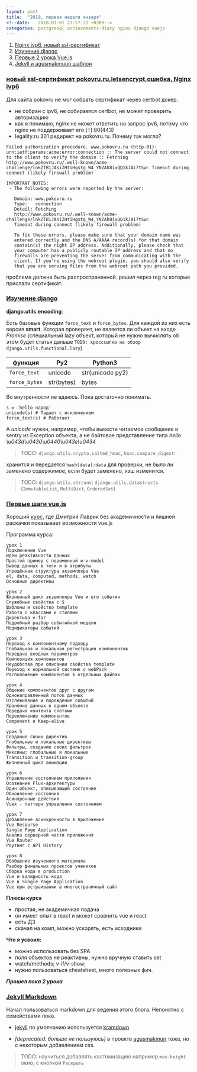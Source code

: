 ```yaml
---
layout: post
title:  "2019, первая неделя января"
<!--date:   2018-01-01 21:57:21 +0300-->
categories: postgresql achievements-diary nginx django vuejs
---
```

1. <a href='#nginx'>Nginx ivp6, новый ssl-сертификат</a>
1. <a href='#django-salted-hmac'>Изучение django</a>
1. <a href='#vue-js-first-steps'>Первые 2 урока Vue.js</a>
1. <a href='#jekyll-markdown'>Jekyll и agusmakmuun шаблон</a>

### <a href='#nginx'>новый ssl-сертификат pokovru.ru,letsencrypt,ошибка, Nginx ivp6</a>
Для сайта pokovru не мог собрать сертификат через certbot докер.
- не собран с ipv6, не собирается certbot, не может проверить авторизацию
- как я понимаю, nginx не может ответить на запрос ipv6, потому что nginx не поддерживает его [::]:80(443)
- legality.ru 301 редирект на pokovru.ru. Почему так могло?

```
Failed authorization procedure. www.pokovru.ru (http-01): urn:ietf:params:acme:error:connection :: The server could not connect to the client to verify the domain :: Fetching http://www.pokovru.ru/.well-known/acme-challenge/lnkZTB1JAsiZHtiHgstq_W4_YNZAh8ixQQ1kJAi7tSw: Timeout during connect (likely firewall problem)

IMPORTANT NOTES:
 - The following errors were reported by the server:

   Domain: www.pokovru.ru
   Type:   connection
   Detail: Fetching
   http://www.pokovru.ru/.well-known/acme-challenge/lnkZTB1JAsiZHtiHgstq_W4_YNZAh8ixQQ1kJAi7tSw:
   Timeout during connect (likely firewall problem)

   To fix these errors, please make sure that your domain name was
   entered correctly and the DNS A/AAAA record(s) for that domain
   contain(s) the right IP address. Additionally, please check that
   your computer has a publicly routable IP address and that no
   firewalls are preventing the server from communicating with the
   client. If you're using the webroot plugin, you should also verify
   that you are serving files from the webroot path you provided.
```
проблема должна быть распространенной. решил через reg ru которые прислали сертификат.

### <a href='#django-salted-hmac' name='django-salted-hmac'>Изучение django</a>

**django.utils.encoding**: 

Есть базовые функции `force_text` и `force_bytes`. Для каждой из них есть версия **smart**. Которая проверяет, не является ли объект на входе _Promise_ (специальный lazy объект, который не нужно вычислять об этом будет статья дальше `TODO: кросссылка на обзор django.utils.functional.lazy`)

| функция | Py2 | Python3 |
|-------|--------|---------|
| `force_text` | unicode | str(unicode py2) |
| `force_bytes` | str(bytes) | bytes |

Во внутренности не вдаюсь. Пока достаточно понимать.

```
s = 'hello народ'
unicode(s) # Падает с исключением 
force_text(s) # Работает
```

А _unicode_ нужен, например, чтобы вывести читаемое сообщение в sentry из Exception объекта, а не байтовое представление типа _hello \u043d\u0430\u0440\u043e\u0434_

> TODO: `django.utils.crypto.salted_hmac`, `hmac.compare_digest`: 
 
 хранится и передается `hash(data):data` для проверки, не было ли заменено содержимое, если будет заменено, хэш изменится.
 
> TODO: `django.utils.strconv`; `django.utils.datastructs` (`ImmutableList`, `MultiDict`, `OrderedSet`)

### <a href="#vue-js-first-steps" name='vue-js-first-steps'>Первые шаги vue.js</a>
Хороший [курс](http://js.dmitrylavrik.ru/vue/?utm=site-footer), где Дмитрий Лаврик без академичности и лишней раскачки показывает возможности vue.js

Программа курса:

```
урок 1
Подключение Vue
Идеи реактивности данных
Простой пример с переменной и v-model
Вывод данных в теги и в атрибуты
Упрощённая структура экземпляра Vue
el, data, computed, methods, watch
Основные директивы

урок 2
Жизненный цикл экземпляра Vue и его события
Служебные свойства с $
Шаблоны и свойство template
Работа с классами и стилями
Директива v-for
Подробный разбор событийной модели
Модификаторы событий

урок 3
Переход к компонентному подходу
Глобальная и локальная регистрация компонентов
Передача входных параметров
Композиция компонентов
Неудобства при описании свойства template
Переход к нормальной системе с webPack
Расположение компонентов в отдельных файлах

урок 4
Общение компонентов друг с другом
Однонаправленный поток данных
Отслеживание и порождение событий
Хранение данных в одном объекте
Передача контента слотами
Переключение компонентов
Component и Keep-alive

урок 5
Создание своих директив
Глобальные и локальные директивы
Фильтры, создание своих фильтров
Миксины: глобальные и локальные
Transition и transition-group
Жизненный цикл анимации

урок 6
Управление состоянием приложения
Осознание Flux-архитектуры
Один объект, описывающий состояние
Обновление состояния
Асинхронные действия
Vuex - паттерн управления состоянием

урок 7
Добавление асинхронности в приложение
Vue Resourse
Single Page Application
Анализ серверной части приложения
Vue Router
Роутинг с API History

урок 8
Обобщение изученного материала
Разбор финальных проектов учеников
Сборка кода в production
Vue и валидность кода
Vue в Single Page Application
Vue при встраивании в многостраничный сайт
```

**Плюсы курса**

- простая, не академичная подача
- он имеет опыт в react и может сравнить vue и react
- есть ДЗ
- скачал на комп, можно ускорять, есть исходники

**Что я усвоил:**

 * можно использовать без SPA
 * поля объектов не реактивны, нужно вручную ставить set
 * watch/methods; v-if/v-show; 
 * нужно пользоваться cheatsheet, много полезных фич.
 
**_Прошел пока 2 урока_**
    
### <a href="#jekyll-markdown">Jekyll Markdown</a>
Начал пользоваться markdown для ведения этого блога. Непонятно с семействами пока. 


 - [jekyll](https://jekyllrb.com/docs/configuration/markdown/) по умолчанию используется [kramdown](https://kramdown.gettalong.org/quickref.html) 
 
 - _\[deprecated: больше не пользуюсь\]_ в проекте [agusmakmun](https://github.com/agusmakmun/agusmakmun.github.io) тоже, но с некоторым добавлением css.
 
> TODO: научиться добавлять кастомизацию например `max-height` окно, с кнопкой `Раскрыть` 
